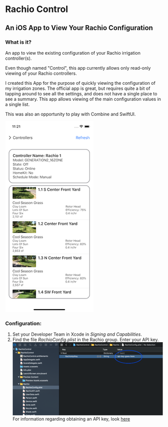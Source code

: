 # Rachio Control
## An iOS App to View Your Rachio Configuration

### What is it?

An app to view the existing configuration of your Rachio irrigation controller(s).

Even though named "Control", this app currently allows only read-only viewing of your Rachio controllers.

I created this App for the purpose of quickly viewing the configuration of my irrigation zones. The official app is great, but requires quite a bit of tapping around to see all the settings, and does not have a single place to see a summary. This app allows viewing of the main configuration values in a single list.

This was also an opportunity to play with Combine and SwiftUI.

![Screenshot](https://github.com/gschunk/Rachio-Control/blob/master/Screenshot.png)


### Configuration:

1. Set your Developer Team in Xcode in *Signing and Capabilities*.
2. Find the file *RachioConfig.plist* in the Rachio group. Enter your API key. ![API Key](https://github.com/gschunk/Rachio-Control/blob/master/API%20Key.png)
For information regarding obtaining an API key, look [here](https://rachio.readme.io/docs/authentication)

